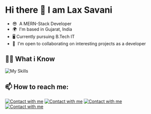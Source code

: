 # Hi there 👋 I am Lax Savani

*   😎  A MERN-Stack Developer
*   🌍  I'm based in Gujarat, India
*   🖥️  Currently pursuing B.Tech IT
*   🤝  I'm open to collaborating on interesting projects as a developer

## :student: What i Know

![My Skills](https://skillicons.dev/icons?i=c,cpp,java,html,css,js,bootstrap,sass,nodejs,express,androidstudio,github,mongodb,mysql,postman,py,vscode,)

## 📫 How to reach me:

[![Contact with me](https://skillicons.dev/icons?i=linkedin)](https://www.linkedin.com/in/lax-savani-46694a282/) 
[![Contact with me](https://skillicons.dev/icons?i=facebook)]([https://github.com/laxsavani/](https://www.facebook.com/lax.savani.3)) 
[![Contact with me](https://skillicons.dev/icons?i=instagram)](https://www.instagram.com/lax.savani.official/)
[![Contact with me](https://skillicons.dev/icons?i=github)](https://github.com/laxsavani/) 

<!--
Here are some ideas to get you started:

- 🔭 I’m currently working on ...
- 🌱 I’m currently learning ...
- 👯 I’m looking to collaborate on ...
- 🤔 I’m looking for help with ...
- 💬 Ask me about ...
- 📫 How to reach me: ...
- 😄 Pronouns: ...
- ⚡ Fun fact: ...
-->
